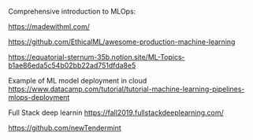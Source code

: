 Comprehensive introduction to MLOps: 


https://madewithml.com/

https://github.com/EthicalML/awesome-production-machine-learning

https://equatorial-sternum-35b.notion.site/ML-Topics-b1ae86eda5c54b02bb22ad751dfda8e5

Example of ML model deployment in cloud https://www.datacamp.com/tutorial/tutorial-machine-learning-pipelines-mlops-deployment

Full Stack deep learnin
https://fall2019.fullstackdeeplearning.com/

https://github.com/newTendermint
